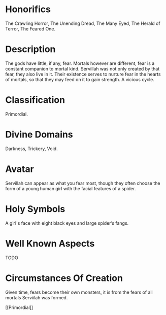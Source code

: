 # Honorifics
The Crawling Horror, The Unending Dread, The Many Eyed, The Herald of Terror, The Feared One.

# Description
The gods have little, if any, fear. Mortals however are different, fear is a constant companion to mortal kind. Servillah was not only created by that fear, they also live in it. Their existence serves to nurture fear in the hearts of mortals, so that they may feed on it to gain strength. A vicious cycle.

# Classification
Primordial.

# Divine Domains
Darkness, Trickery, Void.

# Avatar
Servillah can appear as what you fear most, though they often choose the form of a young human girl with the facial features of a spider.

# Holy Symbols
A girl's face with eight black eyes and large spider’s fangs.

# Well Known Aspects
TODO

# Circumstances Of Creation
Given time, fears become their own monsters, it is from the fears of all mortals Serviilah was formed.

[[Primordial]]